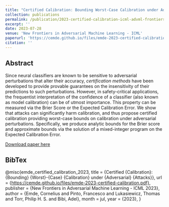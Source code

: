 ```yaml
---
title: "Certified Calibration: Bounding Worst-Case Calibration under Adversarial Attacks"
collection: publications
permalink: /publication/2023-certified-calibration-icml-advml-frontiers
excerpt: ''
date: 2023-07-28
venue: 'New Frontiers in Adversarial Machine Learning - ICML'
paperurl: 'https://cemde.github.io/files/emde-2023-certified-calibration.pdf'
citation: ''
---
```


## Abstract

Since  neural classifiers are known to be sensitive to adversarial perturbations that alter their accuracy, _certification methods_ have been developed to provide provable guarantees on the insensitivity of their predictions to such perturbations. However, in safety-critical applications, the frequentist interpretation of the confidence of a classifier (also known as model calibration) can be of utmost importance. This property can be measured via the Brier Score or the Expected Calibration Error. We show that attacks can significantly harm calibration, and thus propose certified calibration providing worst-case bounds on calibration under adversarial perturbations. Specifically, we produce analytic bounds for the Brier score and approximate bounds via the solution of a mixed-integer program on the Expected Calibration Error.

[Download paper here](https://cemde.github.io/files/emde-2023-certified-calibration.pdf)

## BibTex

@misc{emde_certified_calibration_2023,
     title = {Certified {Calibration}: {Bounding} {Worst}-{Case} {Calibration} under {Adversarial} {Attacks}},
     url = {<https://cemde.github.io/files/emde-2023-certified-calibration.pdf}>,
     publisher = {New Frontiers in Adversarial Machine Learning - ICML 2023},
     author = {Emde, Cornelius and Pinto, Francesco and Lukasiewicz, Thomas and Torr, Philip H. S. and Bibi, Adel},
     month = jul,
     year = {2023},
}
